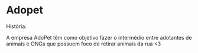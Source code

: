 # Adopet
História:  

A empresa AdoPet têm como objetivo fazer o intermédio entre adotantes de animais e ONGs que possuem foco de retirar animais da rua <3
